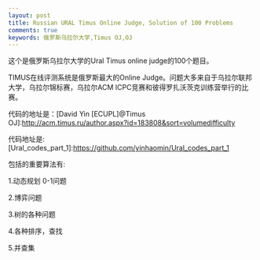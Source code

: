 ```yaml
---
layout: post
title: Russian URAL Timus Online Judge, Solution of 100 Problems
comments: true
keywords: 俄罗斯乌拉尔大学,Timus OJ,OJ
---
```


这个是俄罗斯乌拉尔大学的Ural Timus online judge的100个题目。 

TIMUS在线评测系统是俄罗斯最大的Online Judge。问题大多来自于乌拉尔联邦大学，乌拉尔锦标赛，乌拉尔ACM ICPC竞赛和彼得罗扎沃茨克训练营举行的比赛。

代码的地址是：[David Yin [ECUPL]@Timus OJ]:http://acm.timus.ru/author.aspx?id=183808&sort=volumedifficulty 

代码地址是: [Ural_codes_part_1]:https://github.com/yinhaomin/Ural_codes_part_1

包括的重要算法有:

1.动态规划 0-1问题

2.博弈问题

3.树的各种问题

4.各种排序，查找

5.并查集

